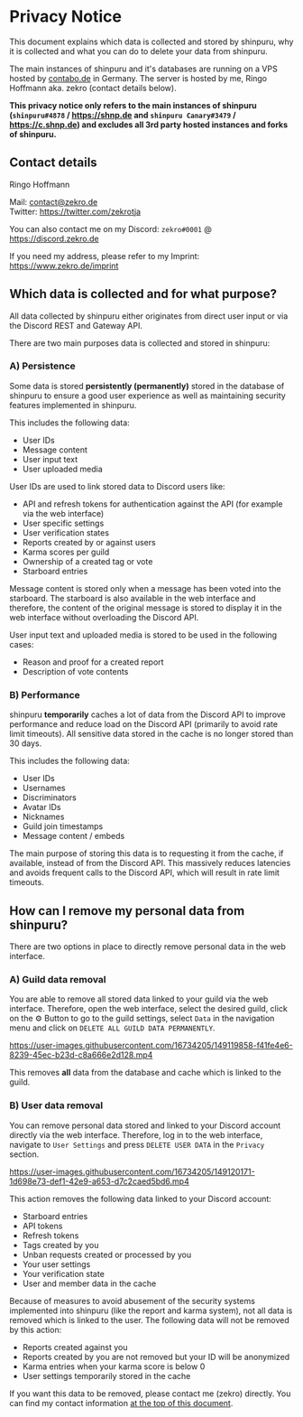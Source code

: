 # Privacy Notice

This document explains which data is collected and stored by shinpuru, why it is collected and what you can do to delete your data from shinpuru.

The main instances of shinpuru and it's databases are running on a VPS hosted by [contabo.de](https://contabo.de/) in Germany. The server is hosted by me, Ringo Hoffmann aka. zekro (contact details below). 

**This privacy notice only refers to the main instances of shinpuru (`shinpuru#4878` / https://shnp.de and `shinpuru Canary#3479` / https://c.shnp.de) and excludes all 3rd party hosted instances and forks of shinpuru.**

## Contact details

Ringo Hoffmann

Mail: contact@zekro.de  
Twitter: https://twitter.com/zekrotja

You can also contact me on my Discord: `zekro#0001` @ https://discord.zekro.de

If you need my address, please refer to my Imprint: https://www.zekro.de/imprint

## Which data is collected and for what purpose?

All data collected by shinpuru either originates from direct user input or via the Discord REST and Gateway API. 

There are two main purposes data is collected and stored in shinpuru:

### A) Persistence

Some data is stored **persistently (permanently)** stored in the database of shinpuru to ensure a good user experience as well as maintaining security features implemented in shinpuru.

This includes the following data:
- User IDs
- Message content
- User input text
- User uploaded media

User IDs are used to link stored data to Discord users like:
- API and refresh tokens for authentication against the API (for example via the web interface)
- User specific settings
- User verification states
- Reports created by or against users
- Karma scores per guild
- Ownership of a created tag or vote
- Starboard entries

Message content is stored only when a message has been voted into the starboard. The starboard is also available in the web interface and therefore, the content of the original message is stored to display it in the web interface without overloading the Discord API.

User input text and uploaded media is stored to be used in the following cases:
- Reason and proof for a created report
- Description of vote contents

### B) Performance

shinpuru **temporarily** caches a lot of data from the Discord API to improve performance and reduce load on the Discord API (primarily to avoid rate limit timeouts). All sensitive data stored in the cache is no longer stored than 30 days.

This includes the following data:
- User IDs
- Usernames
- Discriminators
- Avatar IDs
- Nicknames
- Guild join timestamps
- Message content / embeds

The main purpose of storing this data is to requesting it from the cache, if available, instead of from the Discord API. This massively reduces latencies and avoids frequent calls to the Discord API, which will result in rate limit timeouts.

## How can I remove my personal data from shinpuru?

There are two options in place to directly remove personal data in the web interface.

### A) Guild data removal

You are able to remove all stored data linked to your guild via the web interface. Therefore, open the web interface, select the desired guild, click on the ⚙️ Button to go to the guild settings, select `Data` in the navigation menu and click on `DELETE ALL GUILD DATA PERMANENTLY`.

https://user-images.githubusercontent.com/16734205/149119858-f41fe4e6-8239-45ec-b23d-c8a666e2d128.mp4

This removes **all** data from the database and cache which is linked to the guild.

### B) User data removal

You can remove personal data stored and linked to your Discord account directly via the web interface. Therefore, log in to the web interface, navigate to `User Settings` and press `DELETE USER DATA` in the `Privacy` section.

https://user-images.githubusercontent.com/16734205/149120171-1d698e73-def1-42e9-a653-d7c2caed5bd6.mp4

This action removes the following data linked to your Discord account:
- Starboard entries 
- API tokens
- Refresh tokens
- Tags created by you
- Unban requests created or processed by you
- Your user settings
- Your verification state
- User and member data in the cache

Because of measures to avoid abusement of the security systems implemented into shinpuru (like the report and karma system), not all data is removed which is linked to the user. The following data will not be removed by this action:
- Reports created against you
- Reports created by you are not removed but your ID will be anonymized
- Karma entries when your karma score is below 0
- User settings temporarily stored in the cache

If you want this data to be removed, please contact me (zekro) directly. You can find my contact information [at the top of this document](#contact-details).